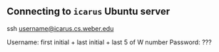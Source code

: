 ## Connecting to `icarus` Ubuntu server

ssh username@icarus.cs.weber.edu

Username: first initial + last initial + last 5 of W number
Password: ???
